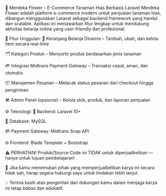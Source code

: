 🌺 Merdeka Flower – E-Commerce Tanaman Hias Berbasis Laravel
Merdeka Flower adalah platform e-commerce modern untuk penjualan tanaman hias, dibangun menggunakan Laravel sebagai backend framework yang handal dan scalable.
Aplikasi ini menawarkan fitur lengkap untuk mendukung aktivitas belanja online yang user-friendly dan profesional.

🔑 Fitur Unggulan:
🛒 Keranjang Belanja Dinamis – Tambah, ubah, dan kelola item secara real-time

🗂️ Kategori Produk – Menyortir produk berdasarkan jenis tanaman

💳 Integrasi Midtrans Payment Gateway – Transaksi cepat, aman, dan otomatis

📦 Manajemen Pesanan – Melacak status pesanan dari checkout hingga pengiriman

🛠️ Admin Panel (opsional) – Kelola stok, produk, dan laporan penjualan

⚙️ Teknologi:
🔧 Backend: Laravel 10+

💾 Database: MySQL

💳 Payment Gateway: Midtrans Snap API

🌐 Frontend: Blade Template + Bootstrap

⚠️ PERHATIAN!
Produk/Source Code ini TIDAK untuk diperjualbelikan — hanya untuk tujuan pembelajaran!

🙏 Jika kamu menemukan pihak yang memperjualbelikan karya ini secara tidak sah,
harap segera hubungi saya untuk tindakan lebih lanjut.

💡 Terima kasih atas pengertian dan dukungan kamu dalam menjaga karya ini tetap bebas dan edukatif.

